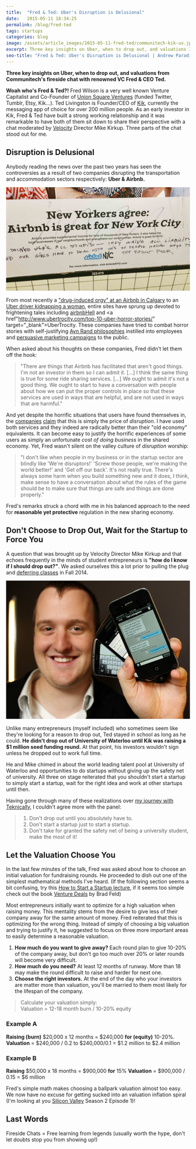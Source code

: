 ```yaml
---
title:  "Fred & Ted: Uber's Disruption is Delusional"
date:   2015-05-11 18:34:25
permalink: /blog/fred-ted
tags: startups
categories: blog
image: /assets/article_images/2015-05-11-fred-ted/communitech-kik-uv.jpg
excerpt: Three key insights on Uber, when to drop out, and valuations I learned from attending a fireside chat with VC Fred Wilson & Kik CEO Ted Livingston.
seo-title: "Fred & Ted: Uber's Disruption is Delusional | Andrew Paradi"
---
```


**Three key insights on Uber, when to drop out, and valuations from Communitech's fireside chat with renowned VC Fred & CEO Ted.**

<strong>Woah who's Fred & Ted?!</strong> Fred Wilson is a very well known Venture Capitalist and Co-Founder of <a href="https://www.usv.com/" target="_blank">Union Square Ventures</a> (funded Twitter, Tumblr, Etsy, Kik...). Ted Livingston is Founder/CEO of <a href="http://www.kik.com/" target="_blank">Kik</a>, currently the messaging app of choice for over 200 million people. As an early investor in Kik, Fred & Ted have built a strong working relationship and it was remarkable to have both of them sit down to share their perspective with a chat moderated by <a href="http://velocity.uwaterloo.ca/" target="_blank">Velocity</a> Director Mike Kirkup. Three parts of the chat stood out for me.

<h2>Disruption is Delusional</h2>
Anybody reading the news over the past two years has seen the controversies as a result of two companies disrupting the transportation and accommodation sectors respectively: <strong>Uber & Airbnb. </strong>

![Defaced Airbnb Poster in New York City, July 2014.  Photo: <a href='http://d.fastcompany.net/multisite_files/fastcompany/poster/2014/07/3033191-poster-p-1-airbnb-ads-guerilla-vigilante.jpg' target='_blank'>FastCompany</a>](/assets/article_images/2015-05-11-fred-ted/airbnb-nyc-poster.jpg)

From most recently a <a href="http://www.theglobeandmail.com/news/alberta/calgary-home-in-ruins-after-airbnb-nightmare/article24182387/" target="_blank">"drug-induced orgy" at an Airbnb in Calgary</a> to an <a href="http://valleywag.gawker.com/uber-calls-womans-20-mile-nightmare-abduction-an-ineff-1645819700" target="_blank">Uber driver kidnapping a woman</a>, entire sites have sprung up devoted to frightening tales including <a href="http://www.airbnbhell.com/airbnb-guest-stories/" target="_blank">airbnbHell</a> and <a href"http://www.ubertrocity.com/top-10-uber-horror-stories/" target="_blank">UberTrocity</a>. These companies have tried to combat horror stories with self-justifying <a href="http://pando.com/2012/10/24/travis-shrugged/?utm_content=buffera9b1c&utm_medium=social&utm_source=twitter.com&utm_campaign=buffer" target="_blank">Ayn Rand philosophies</a> instilled into employees and <a href="http://www.theverge.com/2014/7/14/5896785/hey-new-york-airbnb-wants-to-get-you-in-bed" target="_blank"> persuasive marketing campaigns</a> to the public.

When asked about his thoughts on these companies, Fred didn't let them off the hook:

>"There are things that Airbnb has facilitated that aren't good things.  I'm not an investor in them so I can admit it. [...] I think the same thing is true for some ride sharing services. [...] We ought to admit it's not a good thing. We ought to start to have a conversation with people about how we can put the proper controls in place so that these services are used in ways that are helpful, and are not used in ways that are harmful."

And yet despite the horrific situations that users have found themselves in, the <a href="http://upstart.bizjournals.com/entrepreneurs/hot-shots/2014/11/05/travis-kalanicks-take-no-prisoners-startup.html?page=all" target="_blank">companies</a> <a href="http://www.bloomberg.com/bw/articles/2014-02-20/uber-leads-taxi-industry-disruption-amid-fight-for-riders-drivers" target="_blank">claim</a> that this is simply the price of <em>disruption</em>. I have used both services and they indeed are radically better than their "old economy" equivalents. It can become easy to justify the horrific experiences of some users as simply an unfortunate <em>cost of doing business</em> in the shared economy. Yet, Fred wasn't silent on the valley culture of <em>disruption</em> worship:

>"I don't like when people in my business or in the startup sector are blindly like 'We're disruptors!' 'Screw those people, we're making the world better!' and 'Get off our back'. It's not really true. There's always some harm when you build something new and it does, I think, make sense to have a conversation about what the rules of the game should be to make sure that things are safe and things are done properly."

Fred's remarks struck a chord with me in his balanced approach to the need for <strong>reasonable yet protective</strong> regulation in the new sharing economy.

<h2>Don't Choose to Drop Out, Wait for the Startup to Force You</h2>
A question that was brought up by Velocity Director Mike Kirkup and that echoes frequently in the minds of student entrepreneurs is <strong>"how do I know if I should drop out?"</strong>. We asked ourselves this a lot prior to pulling the plug and <a href="http://andrewparadi.com/2014/10/the-389-day-laurier-bba/">deferring classes</a> in Fall 2014.

![Ted with early Kik apps after raising his Series A in 2011. Photo: <a href='http://betakit.com/39411/' target='_blank'>BetaKit</a>](/assets/article_images/2015-05-11-fred-ted/ted-livingston-kik-phone.jpg)

Unlike many entrepreneurs (myself included) who sometimes seem like they're looking for a reason to drop out, Ted stayed in school as long as he could. <strong>He didn't drop out of University of Waterloo until Kik was raising a $1 million seed funding round.</strong> At that point, his investors wouldn't sign unless he dropped out to work full time.

He and Mike chimed in about the world leading talent pool at University of Waterloo and opportunities to do startups without giving up the safety net of university. All three on stage reiterated that you shouldn't start a startup to simply start a startup, wait for the right idea and work at other startups until then.

Having gone through many of these realizations over <a href="/blog/lessons-from-behind-the-curtain/">my journey with Teknically</a>, I couldn't agree more with the panel:
> 1. Don't drop out until you absolutely have to.
> 2. Don't start a startup just to start a startup.
> 3. Don't take for granted the safety net of being a university student, make the most of it!

<h2>Let the Valuation Choose You</h2>
In the last few minutes of the talk, Fred was asked about how to choose an initial valuation for fundraising rounds. He proceeded to dish out one of the simplest mathematical methods I've heard. (If the following section seems a bit confusing, try this <a href="https://youtu.be/EHzvmyMJEK4" target="_blank">How to Start a Startup lecture</a>, if it seems too simple check out the book <a href="http://www.amazon.com/exec/obidos/ASIN/0470929820/domofa-20" target="_blank">Venture Deals</a> by Brad Feld)

Most entrepreneurs initially want to optimize for a high valuation when raising money. This mentality stems from the desire to give less of their company away for the same amount of money. Fred reiterated that this is optimizing for the wrong thing. Instead of simply of choosing a big valuation and trying to justify it, he suggested to focus on three more important areas to easily determine a reasonable valuation.

1. <strong>How much do you want to give away?</strong> Each round plan to give 10-20% of the company away, but don't go too much over 20% or later rounds will become very difficult.
2. <strong>How much do you need?</strong> At least 12 months of runway. More than 18 may make the round difficult to raise and harder for next one.
3. <strong>Choose the right investors.</strong> At the end of the day who your investors are matter more than valuation, you'll be married to them most likely for the lifespan of the company.

>Calculate your valuation simply: <br/>Valuation = 12-18 month burn / 10-20% equity

<h3>Example A</h3>
<strong>Raising (burn)</strong> $20,000 x 12 months = $240,000 <strong>for (equity)</strong> 10-20%.
<strong>Valuation</strong> = $240,000 / 0.2 to $240,000/0.1 = $1.2 million to $2.4 million

<h3>Example B</h3>
<strong>Raising</strong> $50,000 x 18 months = $900,000 <strong>for</strong> 15%
<strong>Valuation</strong> = $900,000 / 0.15 = $6 million

Fred's simple math makes choosing a ballpark valuation almost too easy. We now have no excuse for getting sucked into an valuation inflation spiral (I'm looking at you <a href="https://youtu.be/a9ToqUSfkv8" target="_blank">Silicon Valley</a> Season 2 Episode 1)!

<h2>Last Words</h2>
Fireside Chats = Free learning from legends (usually worth the hype, don't let doubts stop you from showing up!)
